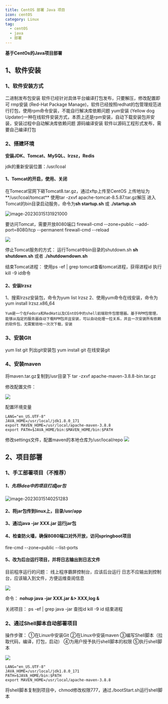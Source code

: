 ```yaml
---
title: CentOS 部署 Java 项目
icon: centOS
category: Linux
tag:
  - centOS
  - java
  - 部署
---
```


**基于CentOs的Java项目部署**

## 1、软件安装

### 1、软件安装方式

二进制发布包安装	软件已经针对具体平台编译打包发布，只要解压，修改配置即可
rmp安装			(Red-Hat Package Manage)，软件已经按照redhat的包管理规范进行打包，使用rpm命令安装，不能自行解决库依赖问题
yum安装			(Yellow dog Updater)一种在线软件安装方式，本质上还是rpm安装，自动下载安装包并安装，安装过程中自动解决库依赖问题
源码编译安装	软件以源码工程形式发布，需要自己编译打包

### 2、搭建环境

**安装JDK、Tomcat、MySQL、lrzsz，Redis**

jdk的重新安装位置：/usr/lcoal

#### 1、Tomcat的开启，使用、关闭

在Tomecat官网下砸Tomcat8.tar.gz，通过xftp上传至CentOS
上传地址为**/usr/lcoal/tomcat**
使用tar -zxvf apache-tomcat-8.5.87.tar.gz解压
进入Tomcat的bin目录启动服务，命令为**sh startup.sh** 或 **./startup.sh**

![image-20230315131921000](https://raw.githubusercontent.com/T4mako/ImageBed/main/image-20230315131921000.png)

要访问Tomcat，需要开放8080端口
firewall-cmd --zone=public --add-port=8080/tcp --permanent
firewall-cmd --reload

![](https://raw.githubusercontent.com/T4mako/ImageBed/main/20230315132243.png)

停止Tomcat服务的方式：
运行Tomcat中bin目录的shutdown.sh
**sh shutdown.sh** 或者 **./shutdowndown.sh**

结束Tomcat进程：
使用ps -ef | grep tomcat查看tomcat进程，获得进程id
执行kill -9 id命令

#### 2、安装lrzsz

1、搜索lrzsz安装包，命令为yum list lrzsz
2、使用yum命令在线安装，命令为yum install lrzsz.x86_64

`Yum是一个在Fedora和RedHat以及CEntOS中的shell前端软件包管理器。基于RPM包管理，能够从指定的服务器自动下载RPM包并且安装，可以自动处理一拉关系，并且一次安装所有依赖的软件包，无需繁琐地一次次下载，安装`

### 3、安装GIt

yum list git	列出git安装包
yum install git	在线安装git

### 4、安装maven

将maven.tar.gz复制到/usr目录下
tar -zxvf apache-maven-3.8.8-bin.tar.gz

修改配置文件：

![](https://raw.githubusercontent.com/T4mako/ImageBed/main/20230315144922.png)

配置环境变量

```
LANG="en_US.UTF-8"
JAVA_HOME=/usr/local/jdk1.8.0_171
export MAVEN_HOME=/usr/local/apache-maven-3.8.8
export PATH=$JAVA_HOME/bin:$MAVEN_HOME/bin:$PATH
```

修改settings文件，配置maven的本地仓库为/usr/local/repo
![](https://raw.githubusercontent.com/T4mako/ImageBed/main/20230315154928.png)



## 2、项目部署

### 1、手工部署项目（不推荐）

##### 1、先将idea中的项目打成jar包

![image-20230315140251283](https://raw.githubusercontent.com/T4mako/ImageBed/main/image-20230315140251283.png)

#### 2、将jar包传到linux上，目录/usr/app

#### 3、通过java -jar XXX.jar 运行jar包

#### 4、检查防火墙，确保8080端口对外开放，访问springboot项目

fire-cmd --zone=public --list-ports

#### 5、改为后台运行项目，并将日志输出到日志文件

目前程序运行的问题：
	线上程序霸屏控制台，应该后台运行
	日志不应输出到控制台，应该输入到文件，方便运维查阅信息

![](https://raw.githubusercontent.com/T4mako/ImageBed/main/20230315141525.png)

命令：
**nohup java -jar XXX.jar &> XXX,log &** 

关闭项目：
ps -ef | grep java -jar   查找id
kill -9 id						结束进程

### 2、通过Shell脚本自动部署项目

操作步骤：
①在Linux中安装Git
②在Linux中安装maven
③编写Shell脚本（拉取代码，编译，打包，启动）
④为用户授予执行shell脚本的权限
⑤执行shell脚本

![](https://raw.githubusercontent.com/T4mako/ImageBed/main/20230315142408.png)

```
LANG="en_US.UTF-8"
JAVA_HOME=/usr/local/jdk1.8.0_171
PATH=$JAVA_HOME/bin:$PATH
export MAVEN_HOME=/usr/local/apache-maven-3.8.8
```

将shell脚本复制到项目中，chmod修改权限777，通过./bootStart.sh运行shell脚本